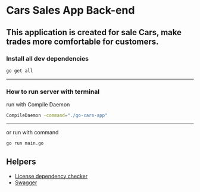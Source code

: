 # Cars Sales App Back-end

This application is created for sale Cars, make trades more comfortable for customers.
---
### Install all dev dependencies
```bash
go get all
```
---
### How to run server with terminal

run with Compile Daemon
```bash
CompileDaemon -command="./go-cars-app"
```
---
or run with command
```bash
go run main.go
```


## Helpers
- [License dependency checker](licenses.csv)
- [Swagger](https://car-sales-app-v2.up.railway.app/docs/index.html)
